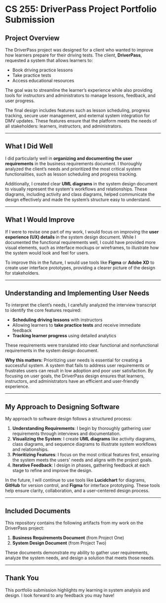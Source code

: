 # **CS 255: DriverPass Project Portfolio Submission**

## **Project Overview**  
The DriverPass project was designed for a client who wanted to improve how learners prepare for their driving tests. The client, **DriverPass**, requested a system that allows learners to:  
- Book driving practice lessons  
- Take practice tests  
- Access educational resources  

The goal was to streamline the learner’s experience while also providing tools for instructors and administrators to manage lessons, feedback, and user progress.  

The final design includes features such as lesson scheduling, progress tracking, secure user management, and external system integration for DMV updates. These features ensure that the platform meets the needs of all stakeholders: learners, instructors, and administrators.  

---

## **What I Did Well**  
I did particularly well in **organizing and documenting the user requirements** in the business requirements document. I thoroughly analyzed the client’s needs and prioritized the most critical system functionalities, such as lesson scheduling and progress tracking.  

Additionally, I created clear **UML diagrams** in the system design document to visually represent the system's workflows and relationships. These diagrams, including activity and class diagrams, helped communicate the design effectively and made the system’s structure easy to understand.  

---

## **What I Would Improve**  
If I were to revise one part of my work, I would focus on improving the **user experience (UX) details** in the system design document. While I documented the functional requirements well, I could have provided more visual elements, such as interface mockups or wireframes, to illustrate how the system would look and feel for users.  

To improve this in the future, I would use tools like **Figma** or **Adobe XD** to create user interface prototypes, providing a clearer picture of the design for stakeholders.

---

## **Understanding and Implementing User Needs**  
To interpret the client’s needs, I carefully analyzed the interview transcript to identify the core features required:  
- **Scheduling driving lessons** with instructors  
- Allowing learners to **take practice tests** and receive immediate feedback  
- **Tracking learner progress** using detailed analytics  

These requirements were translated into clear functional and nonfunctional requirements in the system design document.  

**Why this matters:** Prioritizing user needs is essential for creating a successful system. A system that fails to address user requirements or frustrates users can result in low adoption and poor user satisfaction. By focusing on user goals, the DriverPass design ensures that learners, instructors, and administrators have an efficient and user-friendly experience.  

---

## **My Approach to Designing Software**  
My approach to software design follows a structured process:  
1. **Understanding Requirements**: I begin by thoroughly gathering user requirements through interviews and documentation.  
2. **Visualizing the System**: I create **UML diagrams** like activity diagrams, class diagrams, and sequence diagrams to illustrate system workflows and relationships.  
3. **Prioritizing Features**: I focus on the most critical features first, ensuring the system meets the users' needs and aligns with the project goals.  
4. **Iterative Feedback**: I design in phases, gathering feedback at each stage to refine and improve the design.  

In the future, I will continue to use tools like **Lucidchart** for diagrams, **GitHub** for version control, and **Figma** for interface prototyping. These tools help ensure clarity, collaboration, and a user-centered design process.

---

## **Included Documents**  
This repository contains the following artifacts from my work on the DriverPass project:  
1. **Business Requirements Document** (from Project One)  
2. **System Design Document** (from Project Two)  

These documents demonstrate my ability to gather user requirements, analyze the system needs, and design a solution that meets those needs.

---

## **Thank You**  
This portfolio submission highlights my learning in system analysis and design. I look forward to any feedback you may have!  
